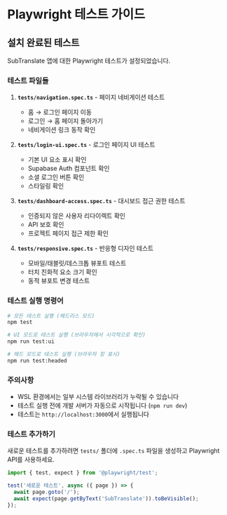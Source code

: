 # Playwright 테스트 가이드

## 설치 완료된 테스트

SubTranslate 앱에 대한 Playwright 테스트가 설정되었습니다.

### 테스트 파일들

1. **`tests/navigation.spec.ts`** - 페이지 네비게이션 테스트
   - 홈 → 로그인 페이지 이동
   - 로그인 → 홈 페이지 돌아가기
   - 네비게이션 링크 동작 확인

2. **`tests/login-ui.spec.ts`** - 로그인 페이지 UI 테스트
   - 기본 UI 요소 표시 확인
   - Supabase Auth 컴포넌트 확인
   - 소셜 로그인 버튼 확인
   - 스타일링 확인

3. **`tests/dashboard-access.spec.ts`** - 대시보드 접근 권한 테스트
   - 인증되지 않은 사용자 리다이렉트 확인
   - API 보호 확인
   - 프로젝트 페이지 접근 제한 확인

4. **`tests/responsive.spec.ts`** - 반응형 디자인 테스트
   - 모바일/태블릿/데스크톱 뷰포트 테스트
   - 터치 친화적 요소 크기 확인
   - 동적 뷰포트 변경 테스트

### 테스트 실행 명령어

```bash
# 모든 테스트 실행 (헤드리스 모드)
npm test

# UI 모드로 테스트 실행 (브라우저에서 시각적으로 확인)
npm run test:ui

# 헤드 모드로 테스트 실행 (브라우저 창 표시)
npm run test:headed
```

### 주의사항

- WSL 환경에서는 일부 시스템 라이브러리가 누락될 수 있습니다
- 테스트 실행 전에 개발 서버가 자동으로 시작됩니다 (`npm run dev`)
- 테스트는 `http://localhost:3000`에서 실행됩니다

### 테스트 추가하기

새로운 테스트를 추가하려면 `tests/` 폴더에 `.spec.ts` 파일을 생성하고 Playwright API를 사용하세요.

```typescript
import { test, expect } from '@playwright/test';

test('새로운 테스트', async ({ page }) => {
  await page.goto('/');
  await expect(page.getByText('SubTranslate')).toBeVisible();
});
```